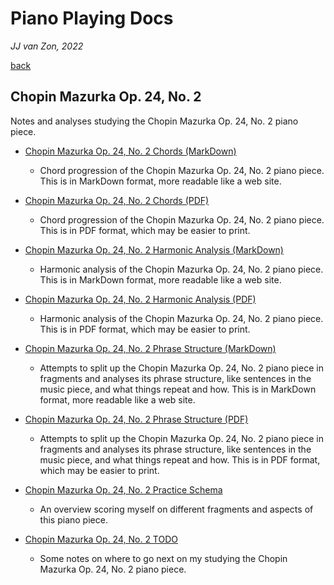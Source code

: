 Piano Playing Docs
==================

*JJ van Zon, 2022*

[back](..)

Chopin Mazurka Op. 24, No. 2
----------------------------

Notes and analyses studying the Chopin Mazurka Op. 24, No. 2 piano piece.

- [Chopin Mazurka Op. 24, No. 2 Chords (MarkDown)](chopin-mazurka-op-24-no-2-chords.md)

    - Chord progression of the Chopin Mazurka Op. 24, No. 2 piano piece. This is in MarkDown format, more readable like a web site.

- [Chopin Mazurka Op. 24, No. 2 Chords (PDF)](chopin-mazurka-op-24-no-2-chords.pdf)

    - Chord progression of the Chopin Mazurka Op. 24, No. 2 piano piece. This is in PDF format, which may be easier to print.

- [Chopin Mazurka Op. 24, No. 2 Harmonic Analysis (MarkDown)](chopin-mazurka-op-24-no-2-harmonic-analysis.md)

    - Harmonic analysis of the Chopin Mazurka Op. 24, No. 2 piano piece. This is in MarkDown format, more readable like a web site.

- [Chopin Mazurka Op. 24, No. 2 Harmonic Analysis (PDF)](chopin-mazurka-op-24-no-2-harmonic-analysis.pdf)

    - Harmonic analysis of the Chopin Mazurka Op. 24, No. 2 piano piece. This is in PDF format, which may be easier to print.

- [Chopin Mazurka Op. 24, No. 2 Phrase Structure (MarkDown)](chopin-mazurka-op-24-no-2-phrase-structure.md)

    - Attempts to split up the Chopin Mazurka Op. 24, No. 2 piano piece in fragments and analyses its phrase structure, like sentences in the music piece, and what things repeat and how. This is in MarkDown format, more readable like a web site.

- [Chopin Mazurka Op. 24, No. 2 Phrase Structure (PDF)](chopin-mazurka-op-24-no-2-phrase-structure.pdf)

    - Attempts to split up the Chopin Mazurka Op. 24, No. 2 piano piece in fragments and analyses its phrase structure, like sentences in the music piece, and what things repeat and how. This is in PDF format, which may be easier to print.

- [Chopin Mazurka Op. 24, No. 2 Practice Schema](chopin-mazurka-op-24-no-2-practice-schema.md)
    
    - An overview scoring myself on different fragments and aspects of this piano piece.

- [Chopin Mazurka Op. 24, No. 2 TODO](chopin-mazurka-op-24-no-2-todo.md)

    - Some notes on where to go next on my studying the Chopin Mazurka Op. 24, No. 2 piano piece.